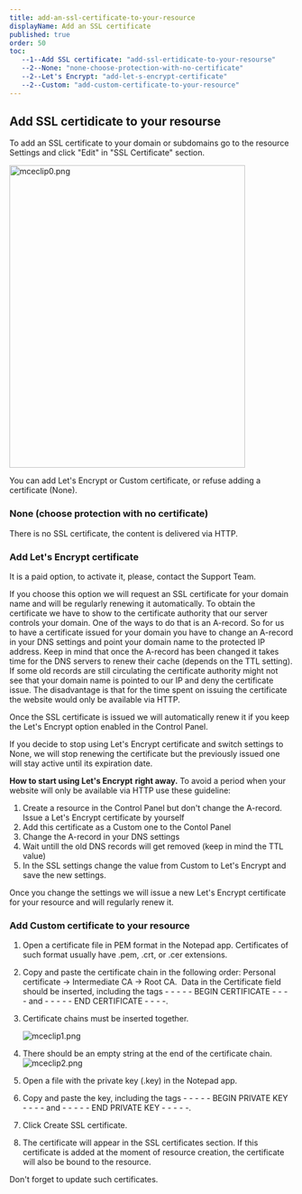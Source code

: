 ```yaml
---
title: add-an-ssl-certificate-to-your-resource
displayName: Add an SSL certificate
published: true
order: 50
toc:
   --1--Add SSL certificate: "add-ssl-ertidicate-to-your-resourse"
   --2--None: "none-choose-protection-with-no-certificate"
   --2--Let's Encrypt: "add-let-s-encrypt-certificate"
   --2--Custom: "add-custom-certificate-to-your-resource"
---
```


Add SSL сertidicate to your resourse
------------------------------------

To add an SSL certificate to your domain or subdomains go to the resource Settings and click "Edit" in "SSL Certificate" section.

<img src="https://support.gcore.com/hc/article_attachments/4585574501905/mceclip0.png" alt="mceclip0.png" width="418" height="536">

You can add Let's Encrypt or Custom certificate, or refuse adding a certificate (None).

### None (choose protection with no certificate)

There is no SSL certificate, the content is delivered via HTTP.

### Add Let's Encrypt certificate

It is a paid option, to activate it, please, contact the Support Team. 

If you choose this option we will request an SSL certificate for your domain name and will be regularly renewing it automatically. To obtain the certificate we have to show to the certificate authority that our server controls your domain. One of the ways to do that is an A-record. So for us to have a certificate issued for your domain you have to change an A-record in your DNS settings and point your domain name to the protected IP address. Keep in mind that once the A-record has been changed it takes time for the DNS servers to renew their cache (depends on the TTL setting). If some old records are still circulating the certificate authority might not see that your domain name is pointed to our IP and deny the certificate issue. The disadvantage is that for the time spent on issuing the certificate the website would only be available via HTTP.

Once the SSL certificate is issued we will automatically renew it if you keep the Let's Encrypt option enabled in the Control Panel.

If you decide to stop using Let's Encrypt certificate and switch settings to None, we will stop renewing the certificate but the previously issued one will stay active until its expiration date.

**How to start using Let's Encrypt** **right away.** To avoid a period when your website will only be available via HTTP use these guideline:

1.  Create a resource in the Control Panel but don't change the A-record. Issue a Let's Encrypt certificate by yourself
2.  Add this certificate as a Custom one to the Contol Panel
3.  Change the A-record in your DNS settings
4.  Wait untill the old DNS records will get removed (keep in mind the TTL value)
5.  In the SSL settings change the value from Custom to Let's Encrypt and save the new settings.

Once you change the settings we will issue a new Let's Encrypt certificate for your resource and will regularly renew it.

### Add Custom certificate to your resource

1.  Open a certificate file in PEM format in the Notepad app. Certificates of such format usually have .pem, .crt, or .cer extensions.  
2.  Copy and paste the certificate chain in the following order: Personal certificate → Intermediate CA → Root CA.  Data in the Certificate field should be inserted, including the tags - - - - - BEGIN CERTIFICATE - - - - and - - - - - END CERTIFICATE - - - -. 
3.  Certificate chains must be inserted together.  
      
    <img src="https://support.gcore.com/hc/article_attachments/4585581584657/mceclip1.png" alt="mceclip1.png">
4.  There should be an empty string at the end of the certificate chain. <img src="https://support.gcore.com/hc/article_attachments/4585641946897/mceclip2.png" alt="mceclip2.png"> 
5.  Open a file with the private key (.key) in the Notepad app. 
6.  Copy and paste the key, including the tags - - - - - BEGIN PRIVATE KEY - - - - and - - - - - END PRIVATE KEY - - - - -. 
7.  Click Create SSL certificate. 
8.  The certificate will appear in the SSL certificates section. If this certificate is added at the moment of resource creation, the certificate will also be bound to the resource.

Don't forget to update such certificates.
